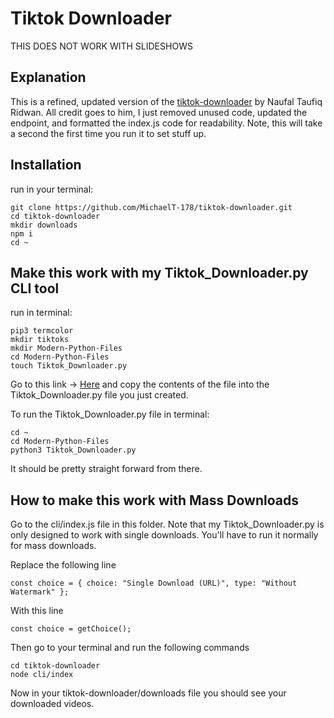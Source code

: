 # Tiktok Downloader

THIS DOES NOT WORK WITH SLIDESHOWS

## Explanation
This is a refined, updated version of the [tiktok-downloader](https://github.com/n0l3r/tiktok-downloader) by Naufal Taufiq Ridwan. All credit goes to him, I just removed unused code, updated the endpoint, and formatted the index.js code for readability. Note, this will take a second the first time you run it to set stuff up.

## Installation
run in your terminal:

```
git clone https://github.com/MichaelT-178/tiktok-downloader.git
cd tiktok-downloader
mkdir downloads
npm i
cd ~
```

## Make this work with my Tiktok_Downloader.py CLI tool
run in terminal:

```
pip3 termcolor
mkdir tiktoks
mkdir Modern-Python-Files
cd Modern-Python-Files
touch Tiktok_Downloader.py
```

Go to this link -> [Here](https://github.com/MichaelT-178/Modern-Python-Files/blob/main/TikTok_Downloader.py) and copy the contents of the file into the Tiktok_Downloader.py file you just created.

To run the Tiktok_Downloader.py file in terminal:

```
cd ~
cd Modern-Python-Files
python3 Tiktok_Downloader.py
```

It should be pretty straight forward from there.


## How to make this work with Mass Downloads 
Go to the cli/index.js file in this folder. Note that my Tiktok_Downloader.py is only designed to work with single downloads. You'll have to run it normally for mass downloads.

Replace the following line
```
const choice = { choice: "Single Download (URL)", type: "Without Watermark" };
```

With this line 
```
const choice = getChoice();
```

Then go to your terminal and run the following commands 
```
cd tiktok-downloader 
node cli/index 
```

Now in your tiktok-downloader/downloads file you should see your downloaded videos.
